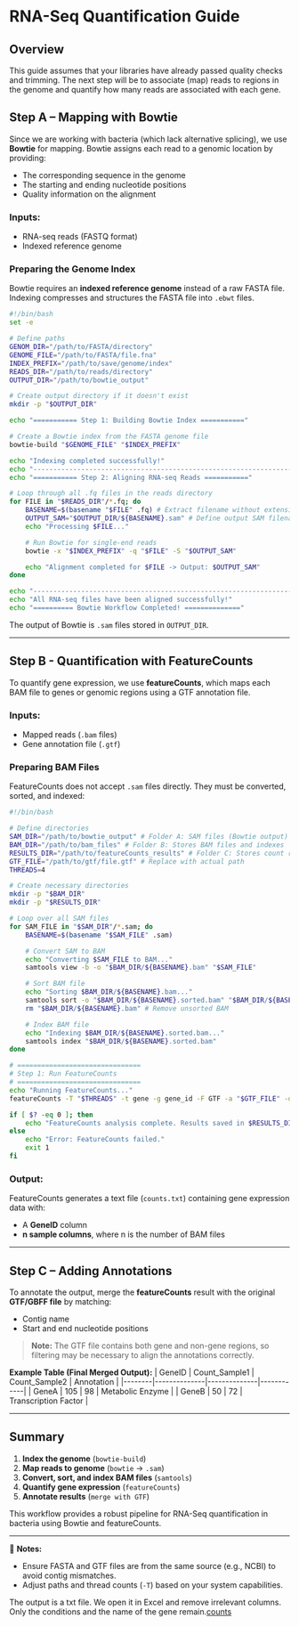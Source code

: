 # RNA-Seq Quantification Guide

## Overview
This guide assumes that your libraries have already passed quality checks and trimming. The next step will be to associate (map) reads to regions in the genome and quantify how many reads are associated with each gene.

## Step A – Mapping with Bowtie
Since we are working with bacteria (which lack alternative splicing), we use **Bowtie** for mapping. Bowtie assigns each read to a genomic location by providing:
- The corresponding sequence in the genome
- The starting and ending nucleotide positions
- Quality information on the alignment

### Inputs:
- RNA-seq reads (FASTQ format)
- Indexed reference genome

### Preparing the Genome Index
Bowtie requires an **indexed reference genome** instead of a raw FASTA file. Indexing compresses and structures the FASTA file into `.ebwt` files.

```bash
#!/bin/bash
set -e

# Define paths
GENOM_DIR="/path/to/FASTA/directory"
GENOME_FILE="/path/to/FASTA/file.fna"
INDEX_PREFIX="/path/to/save/genome/index"
READS_DIR="/path/to/reads/directory"
OUTPUT_DIR="/path/to/bowtie_output"

# Create output directory if it doesn't exist
mkdir -p "$OUTPUT_DIR"

echo "=========== Step 1: Building Bowtie Index ==========="

# Create a Bowtie index from the FASTA genome file
bowtie-build "$GENOME_FILE" "$INDEX_PREFIX"

echo "Indexing completed successfully!"
echo "--------------------------------------------------------------------------------"
echo "=========== Step 2: Aligning RNA-seq Reads ==========="

# Loop through all .fq files in the reads directory
for FILE in "$READS_DIR"/*.fq; do 
    BASENAME=$(basename "$FILE" .fq) # Extract filename without extension 
    OUTPUT_SAM="$OUTPUT_DIR/${BASENAME}.sam" # Define output SAM filename 
    echo "Processing $FILE..." 

    # Run Bowtie for single-end reads 
    bowtie -x "$INDEX_PREFIX" -q "$FILE" -S "$OUTPUT_SAM" 

    echo "Alignment completed for $FILE -> Output: $OUTPUT_SAM"
done

echo "--------------------------------------------------------------------------------"
echo "All RNA-seq files have been aligned successfully!"
echo "========== Bowtie Workflow Completed! =============="
```

The output of Bowtie is `.sam` files stored in `OUTPUT_DIR`.

---

## Step B - Quantification with FeatureCounts
To quantify gene expression, we use **featureCounts**, which maps each BAM file to genes or genomic regions using a GTF annotation file.

### Inputs:
- Mapped reads (`.bam` files)
- Gene annotation file (`.gtf`)

### Preparing BAM Files
FeatureCounts does not accept `.sam` files directly. They must be converted, sorted, and indexed:

```bash
#!/bin/bash

# Define directories
SAM_DIR="/path/to/bowtie_output" # Folder A: SAM files (Bowtie output)
BAM_DIR="/path/to/bam_files" # Folder B: Stores BAM files and indexes
RESULTS_DIR="/path/to/featureCounts_results" # Folder C: Stores count results
GTF_FILE="/path/to/gtf/file.gtf" # Replace with actual path
THREADS=4

# Create necessary directories
mkdir -p "$BAM_DIR"
mkdir -p "$RESULTS_DIR"

# Loop over all SAM files
for SAM_FILE in "$SAM_DIR"/*.sam; do 
    BASENAME=$(basename "$SAM_FILE" .sam) 

    # Convert SAM to BAM 
    echo "Converting $SAM_FILE to BAM..." 
    samtools view -b -o "$BAM_DIR/${BASENAME}.bam" "$SAM_FILE" 

    # Sort BAM file 
    echo "Sorting $BAM_DIR/${BASENAME}.bam..." 
    samtools sort -o "$BAM_DIR/${BASENAME}.sorted.bam" "$BAM_DIR/${BASENAME}.bam" 
    rm "$BAM_DIR/${BASENAME}.bam" # Remove unsorted BAM

    # Index BAM file 
    echo "Indexing $BAM_DIR/${BASENAME}.sorted.bam..." 
    samtools index "$BAM_DIR/${BASENAME}.sorted.bam"
done

# ===============================
# Step 1: Run FeatureCounts
# ===============================
echo "Running FeatureCounts..."
featureCounts -T "$THREADS" -t gene -g gene_id -F GTF -a "$GTF_FILE" -o "$RESULTS_DIR/counts.txt" "$BAM_DIR"/*.sorted.bam

if [ $? -eq 0 ]; then
    echo "FeatureCounts analysis complete. Results saved in $RESULTS_DIR/counts.txt"
else
    echo "Error: FeatureCounts failed."
    exit 1
fi
```

### Output:
FeatureCounts generates a text file (`counts.txt`) containing gene expression data with:
- A **GeneID** column
- **n sample columns**, where n is the number of BAM files

---

## Step C – Adding Annotations
To annotate the output, merge the **featureCounts** result with the original **GTF/GBFF file** by matching:
- Contig name
- Start and end nucleotide positions

> **Note:** The GTF file contains both gene and non-gene regions, so filtering may be necessary to align the annotations correctly.

**Example Table (Final Merged Output):**
| GeneID | Count_Sample1 | Count_Sample2 | Annotation |
|--------|--------------|--------------|------------|
| GeneA  | 105          | 98           | Metabolic Enzyme |
| GeneB  | 50           | 72           | Transcription Factor |

---

## Summary
1. **Index the genome** (`bowtie-build`)
2. **Map reads to genome** (`bowtie` → `.sam`)
3. **Convert, sort, and index BAM files** (`samtools`)
4. **Quantify gene expression** (`featureCounts`)
5. **Annotate results** (`merge with GTF`)

This workflow provides a robust pipeline for RNA-Seq quantification in bacteria using Bowtie and featureCounts.

---

📌 **Notes:**
- Ensure FASTA and GTF files are from the same source (e.g., NCBI) to avoid contig mismatches.
- Adjust paths and thread counts (`-T`) based on your system capabilities.

The output is a txt file. We open it in Excel and remove irrelevant columns. Only the conditions and the name of the gene remain.[counts](../exel%20files/quantification/Counts.csv)